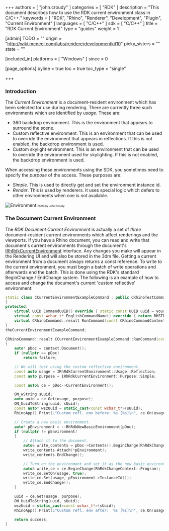 +++
authors = [ "john.croudy" ]
categories = [ "RDK" ]
description = "This document describes how to use the RDK current environment class in C/C++."
keywords = [ "RDK", "Rhino", "Renderer", "Development", "Plugin", "Current Environment" ]
languages = [ "C/C++" ]
sdk = [ "C/C++" ]
title = "RDK Current Environment"
type = "guides"
weight = 1

[admin]
TODO = ""
origin = "http://wiki.mcneel.com/labs/rendererdevelopmentkit10"
picky_sisters = ""
state = ""

[included_in]
platforms = [ "Windows" ]
since = 0

[page_options]
byline = true
toc = true
toc_type = "single"

+++
### Introduction
The _Current Environment_ is a document-resident environment which has been selected for use during rendering. There are currently three such environments which are identified by _usage_. These are:

* 360 backdrop environment. This is the environment that appears to surround the scene.
* Custom reflective environment. This is an environment that can be used to override the environment that appears in reflections. If this is not enabled, the backdrop environment is used.
* Custom skylight environment. This is an environment that can be used to override the environment used for skylighting. If this is not enabled, the backdrop environment is used.

When accessing these environments using the SDK, you sometimes need to specify the _purpose_ of the access. These purposes are:

* _Simple_. This is used to directly get and set the environment instance id.
* _Render_. This is used by renderers. It uses special logic which defers to other environments when one is not available.

![Environment](/images/rdk-environment.jpg)
<small><small><small>Photo by John Croudy.</small></small></small>

### The Document Current Environment
The _RDK Document Current Environment_ is actually a set of _three_ document-resident current environments which affect renderings and the viewports. If you have a Rhino document, you can read and write that document's current environments through the document's [IRhRdkCurrentEnvironment](/api/cpp/class_i_rh_rdk_current_environment.html) interface. Any changes you make will appear in the Rendering UI and will also be stored in the 3dm file. Getting a current environment from a document always returns a const reference. To write to the current environment, you must begin a batch of write operations and afterwards end the batch. This is done using the RDK's standard BeginChange / EndChange system. The following is an example of how to access and change the document's current 'custom reflective' environment:
```cpp
static class CCurrentEnvironmentExampleCommand : public CRhinoTestCommand
{
protected:
	virtual UUID CommandUUID() override { static const UUID uuid = your_uuid_here; return uuid; }
	virtual const wchar_t* EnglishCommandName() override { return RHSTR_LIT(L"MyCurrentEnvCmd"); }
	virtual CRhinoCommand::result RunCommand(const CRhinoCommandContext& context) override;
}
theCurrentEnvironmentExampleCommand;

CRhinoCommand::result CCurrentEnvironmentExampleCommand::RunCommand(const CRhinoCommandContext& context)
{
	auto* pDoc = context.Document();
	if (nullptr == pDoc)
		return failure;

	// We will test using the custom reflective environment.
	const auto usage = IRhRdkCurrentEnvironment::Usage::Reflection;
	const auto purpose = IRhRdkCurrentEnvironment::Purpose::Simple;

	const auto& ce = pDoc->CurrentEnvironment();

	ON_wString sUuid;
	auto uuid = ce.Get(usage, purpose);
	ON_UuidToString(uuid, sUuid);
	const auto* wszUuid = static_cast<const wchar_t*>(sUuid);
	RhinoApp().Print(L"Custom refl. env before: %s [%s]\n", ce.On(usage) ? L"on" : L"off", wszUuid);

	// Create a new basic environment.
	auto* pEnvironment = ::RhRdkNewBasicEnvironment(pDoc);
	if (nullptr != pEnvironment)
	{
		// Attach it to the document.
		auto& write_contents = pDoc->Contents().BeginChange(RhRdkChangeContext::Program);
		write_contents.Attach(*pEnvironment);
		write_contents.EndChange();

		// Turn on the environment and set it as the new basic environment.
		auto& write_ce = ce.BeginChange(RhRdkChangeContext::Program);
		write_ce.SetOn(usage, true);
		write_ce.Set(usage, pEnvironment->InstanceId());
		write_ce.EndChange();
	}

	uuid = ce.Get(usage, purpose);
	ON_UuidToString(uuid, sUuid);
	wszUuid = static_cast<const wchar_t*>(sUuid);
	RhinoApp().Print(L"Custom refl. env after:  %s [%s]\n", ce.On(usage) ? L"on" : L"off", wszUuid);

	return success;
}
```
